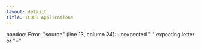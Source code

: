 ```yaml
---
layout: default
title: ICQCB Applications
---
```


pandoc: 
Error:
"source" (line 13, column 24):
unexpected " "
expecting letter or "="
